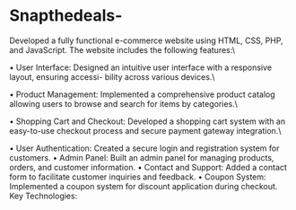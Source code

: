 # Snapthedeals-

Developed a fully functional e-commerce website using HTML, CSS, PHP, and JavaScript.
The website includes the following features:\\

• User Interface: Designed an intuitive user interface with a responsive layout, ensuring accessi-
bility across various devices.\\

• Product Management: Implemented a comprehensive product catalog allowing users to browse
and search for items by categories.\\

• Shopping Cart and Checkout: Developed a shopping cart system with an easy-to-use checkout
process and secure payment gateway integration.\\

• User Authentication: Created a secure login and registration system for customers.
• Admin Panel: Built an admin panel for managing products, orders, and customer information.
• Contact and Support: Added a contact form to facilitate customer inquiries and feedback.
• Coupon System: Implemented a coupon system for discount application during checkout.
Key Technologies:
